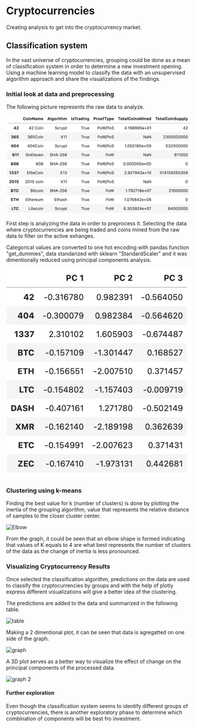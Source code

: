 # Cryptocurrencies

Creating analysis to get into the cryptocurrency market.

## Classification system

In the vast universe of cryptocurrencies, grouping could be done as a mean of classification system in order to determine a new investment opening. Using a machine learning model to classify the data with an unsupervised algorithm approach and share the visualizations of the findings. 

### Initial look at data and preprocessing

The following picture represents the raw data to analyze.

![Raw](Images/M19_1.png)

First step is analyzing the data in order to preprocess it. Selecting the data where cryptocurrencies are being traded and coins mined from the raw data to filter on the active exhanges. 

Categorical values are converted to one hot encoding with pandas function "get_dummies", data standarized with sklearn "StandardScaler" and it was dimentionally reduced using principal components analysis. 

![New](Images/M19_2.png)

### Clustering using k-means

Finding the best value for k (number of clusters) is done by plotting the inertia of the grouping algorithm, value that represents the relative distance of samples to the closer cluster center. 

![Elbow](M19_3.png)

From the graph, it could be seen that an elbow shape is formed indicating that values of K equals to 4 are what best represents the number of clusters of the data as the change of inertia is less pronounced. 

### Visualizing Cryptocurrency Results

Once selected the classification algorithm, predictions on the data are used to classify the cryptocurrencies by groups and with the help of plotly express different visualizations will give a better idea of the clustering. 

The predictions are added to the data and summarized in the following table.

![table](M19_5.png)

Making a 2 dimentional plot, it can be seen that data is agregatted on one side of the graph.

![graph](M19_6.png)

A 3D plot serves as a better way to visualize the effect of change on the principal components of the processed data.

![graph 2](M19_4.png)

#### Further exploration

Even though the classification system seems to identify different groups of cryptocurrencies, there is another exploratory phase to determine which combination of components will be best fro investment.







